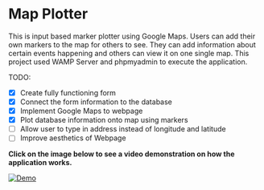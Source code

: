 # Map Plotter
This is input based marker plotter using Google Maps.
Users can add their own markers to the map for others to see.
They can add information about certain events happening and others can view it on one single map.
This project used WAMP Server and phpmyadmin to execute the application.




TODO:
- [x] Create fully functioning form
- [x] Connect the form information to the database
- [x] Implement Google Maps to webpage
- [x] Plot database information onto map using markers
- [ ] Allow user to type in address instead of longitude and latitude
- [ ] Improve aesthetics of Webpage

**Click on the image below to see a video demonstration on how the application works.** 

[![Demo](https://i.imgur.com/0wrOVXm.png)](https://youtu.be/073-Q1ZL7X8)

